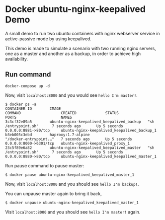 # Docker ubuntu-nginx-keepalived Demo
A small demo to run two ubuntu containers with nginx webserver service in active-passive mode by using keepalived. 

This demo is made to simulate a scenario with two running nginx servers, one as a master and another as a backup, in order to achieve high availability. 

## Run command

```
docker-compose up -d
```

Now, visit `localhost:8000` and you would see `hello I'm master!`. 

```
$ docker ps -a
CONTAINER ID        IMAGE                                       COMMAND                  CREATED             STATUS                            PORTS                    NAMES
3c3cf32e89a5        ubuntu-nginx-keepalived_keepalived_backup   "sh /entrypoint.sh"      7 seconds ago       Up 5 seconds                      0.0.0.0:8881->80/tcp     ubuntu-nginx-keepalived_keepalived_backup_1
b3eb005c3ebd        haproxy:1.7-alpine                          "/docker-entrypoint.…"   7 seconds ago       Up 5 seconds                      0.0.0.0:8000->6301/tcp   ubuntu-nginx-keepalived_proxy_1
23c5f89e6a82        ubuntu-nginx-keepalived_keepalived_master   "sh /entrypoint.sh"      7 seconds ago       Up 5 seconds                      0.0.0.0:8880->80/tcp     ubuntu-nginx-keepalived_keepalived_master_1
```

Run pause command to pause master: 
```
$ docker pause ubuntu-nginx-keepalived_keepalived_master_1
```

Now, visit `localhost:8000` and you should see `hello I'm backup!`. 

You can unpause master again to bring it back,
```
$ docker unpause ubuntu-nginx-keepalived_keepalived_master_1
```

Visit `localhost:8000` and you should see `hello I'm master!` again. 